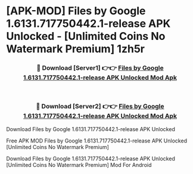 # [APK-MOD] Files by Google 1.6131.717750442.1-release APK Unlocked - [Unlimited Coins No Watermark Premium] 1zh5r



<div align="center">
<h3>🔴 Download [Server1] 👉👉 <a href="https://momento.my/?title=Files_by_Google_1.6131.717750442.1-release_APK_Unlocked">Files by Google 1.6131.717750442.1-release APK Unlocked Mod Apk</a></h3><br>

<h3>🔴 Download [Server2] 👉👉 <a href="https://momento.my/?title=Files_by_Google_1.6131.717750442.1-release_APK_Unlocked">Files by Google 1.6131.717750442.1-release APK Unlocked Mod Apk</a></h3>
</div>



Download Files by Google 1.6131.717750442.1-release APK Unlocked 

Free APK MOD Files by Google 1.6131.717750442.1-release APK Unlocked [Unlimited Coins No Watermark Premium]

Download Files by Google 1.6131.717750442.1-release APK Unlocked [Unlimited Coins No Watermark Premium] Mod For Android
